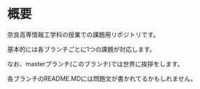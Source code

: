 # 概要

奈良高専情報工学科の授業での課題用リポジトリです。

基本的には各ブランチごとに1つの課題が対応します。

なお、masterブランチ(このブランチ)では世界に挨拶をします。

各ブランチのREADME.MDには問題文が書かれてるかもしれません。